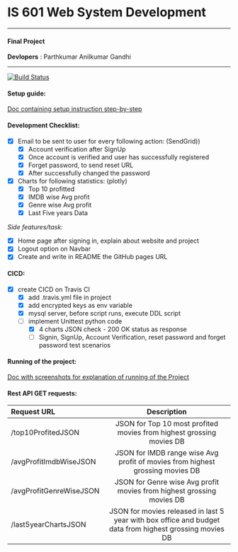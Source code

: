 # IS 601 Web System Development
***
#### Final Project
**Devlopers** : Parthkumar Anilkumar Gandhi
****
[![Build Status](https://travis-ci.com/Parth-Gandhi96/finalProjIS601.svg?branch=travisCI)](https://travis-ci.com/Parth-Gandhi96/finalProjIS601)

#### Setup guide:
[Doc containing setup instruction step-by-step](Final%20Team%20Project%20Setup%20Guide%20-%20IS%20601.md)

#### Development Checklist:
- [X] Email to be sent to user for every following action: (SendGrid))
  - [X] Account verification after SignUp
  - [X] Once account is verified and user has successfully registered
  - [X] Forget password, to send reset URL
  - [X] After successfully changed the password
    
- [X] Charts for following statistics: (plotly)
  - [X] Top 10 profitted
  - [X] IMDB wise Avg profit
  - [X] Genre wise Avg profit
  - [X] Last Five years Data
  
*Side features/task:*
- [X] Home page after signing in, explain about website and project
- [X] Logout option on Navbar
- [X] Create and write in README the GitHub pages URL

#### CICD:
- [X] create CICD on Travis CI
  - [X] add .travis.yml file in project
  - [X] add encrypted keys as env variable
  - [X] mysql server, before script runs, execute DDL script
  - [ ] implement Unittest python code
    - [X] 4 charts JSON check - 200 OK status as response
    - [ ] Signin, SignUp, Account Verification, reset password and forget password test scenarios

#### Running of the project:
[Doc with screenshots for explanation of running of the Project](Final%20Term%20Project%20Running%20-%20IS%20601.md)

#### Rest API GET requests:

| Request URL      | Description |
| :---        |    :----:   | 
| /top10ProfitedJSON   | JSON for Top 10 most profited movies from highest grossing movies DB  | 
| /avgProfitImdbWiseJSON      |  JSON for IMDB range wise Avg profit of movies from highest grossing movies DB       | 
| /avgProfitGenreWiseJSON   |  JSON for Genre wise Avg profit movies from highest grossing movies DB        | 
| /last5yearChartsJSON      |  JSON for movies released in last 5 year with box office and budget data from highest grossing movies DB       | 